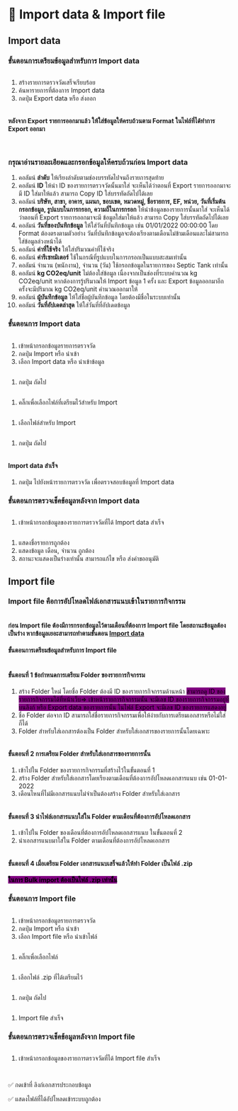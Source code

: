 # 🔀 Import data & Import file

## Import data

### ขั้นตอนการเตรียมข้อมูลสำหรับการ Import data

<figure><img src="../.gitbook/assets/image (1) (1) (1) (1) (1) (1) (2).png" alt=""><figcaption></figcaption></figure>

1. สร้างรายการตรวจวัดเสร็จเรียบร้อย
2. ค้นหารายการที่ต้องการ Import data
3. กดปุ่ม Export data หรือ ส่งออก



<figure><img src="../.gitbook/assets/Screenshot 2567-02-22 at 15.03.09.png" alt=""><figcaption></figcaption></figure>

#### หลังจาก Export รายการออกมาแล้ว ให้ใส่ข้อมูลให้ครบถ้วนตาม Format ในไฟล์ที่ได้ทำการ Export ออกมา

<figure><img src="../.gitbook/assets/image (3) (1) (1) (1) (2).png" alt=""><figcaption></figcaption></figure>

<figure><img src="../.gitbook/assets/image (4) (1) (1).png" alt=""><figcaption></figcaption></figure>

### **กรุณาอ่านรายละเอียดและกรอกข้อมูลให้ครบถ้วนก่อน Import data**

1. คอลัมน์ **ลำดับ** ให้เรียงลำดับตามช่องบรรทัดไปจนถึงรายการสุดท้าย
2. คอลัมน์ **ID** ให้นำ ID ของรายการตรวจวัดนั้นมาใส่ จะเห็นได้ว่าตอนที่ Export รายการออกมาจะมี ID ใส่มาให้แล้ว สามารถ Copy ID ใส่บรรทัดถัดไปได้เลย
3. คอลัมน์ **บริษัท, สาขา, อาคาร, แผนก, ขอบเขต, หมวดหมู่, ชื่อรายการ, EF, หน่วย, วันที่เริ่มต้นกรอกข้อมูล, รูปแบบในการกรอก, ความถี่ในการกรอก** ให้นำข้อมูลของรายการนั้นมาใส่ จะเห็นได้ว่าตอนที่ Export รายการออกมาจะมี ข้อมูลใส่มาให้แล้ว สามารถ Copy ใส่บรรทัดถัดไปได้เลย
4. คอลัมน์ **วันที่ของบันทึกข้อมูล** ให้ใส่วันที่บันทึกข้อมูล เช่น 01/01/2022 00:00:00 โดย Format ต้องตรงตามตัวอย่าง วันที่บันทึกข้อมูลจะต้องเรียงตามเดือนไม่ข้ามเดือนและไม่สามารถใส่ข้อมูลล่วงหน้าได้
5. คอลัมน์ **ค่าที่ใช้จริง** ให้ใส่ปริมาณค่าที่ใช้จริง
6. คอลัมน์ **ค่ารีเซทมิเตอร์** ใช้ในกรณีที่รูปแบบในการกรอกเป็นแบบสะสมเท่านั้น
7. คอลัมน์ จำนวน (พนักงาน), จำนวน (วัน) ใช้กรอกข้อมูลในรายการของ Septic Tank เท่านั้น
8. คอลัมน์ **kg CO2eq/unit** ไม่ต้องใส่ข้อมูล เนื่องจากเป็นช่องที่ระบบคำนวณ kg CO2eq/unit หากต้องการรู้ปริมาณให้ Import ข้อมูล 1 ครั้ง และ Export ข้อมูลออกมาอีกครั้งจะมีปริมาณ kg CO2eq/unit คำนวณออกมาให้
9. คอลัมน์ **ผู้บันทึกข้อมูล** ให้ใส่ชื่อผู้บันทึกข้อมูล โดยต้องมีชื่อในระบบเท่านั้น
10. คอลัมน์ **วันที่อัปเดตล่าสุด** ให้ใส่วันที่ที่อัปเดตข้อมูล



### ขั้นตอนการ Import data

<figure><img src="../.gitbook/assets/image (5) (1) (1).png" alt=""><figcaption></figcaption></figure>

1. เข้าหน้ากรอกข้อมูลรายการตรวจวัด
2. กดปุ่ม Import  หรือ นำเข้า
3. เลือก Import data หรือ นำเข้าข้อมูล



<figure><img src="../.gitbook/assets/image (6) (1).png" alt=""><figcaption></figcaption></figure>

1. กดปุ่ม ถัดไป



<figure><img src="../.gitbook/assets/image (7) (1).png" alt=""><figcaption></figcaption></figure>

1. คลิ๊กเพื่อเลือกไฟล์ที่เตรียมไว้สำหรับ Import



<figure><img src="../.gitbook/assets/image (8) (1).png" alt=""><figcaption></figcaption></figure>

1. เลือกไฟล์สำหรับ Import



<figure><img src="../.gitbook/assets/image (9).png" alt=""><figcaption></figcaption></figure>

1. กดปุ่ม ถัดไป



<figure><img src="../.gitbook/assets/image (10).png" alt=""><figcaption></figcaption></figure>

#### Import data สำเร็จ

1. กดปุ่ม ไปยังหน้ารายการตรวจวัด เพื่อตรวจสอบข้อมูลที่ Import data



### ขั้นตอนการตรวจเช็คข้อมูลหลังจาก Import data

<figure><img src="../.gitbook/assets/image (11).png" alt=""><figcaption></figcaption></figure>

1. เข้าหน้ากรอกข้อมูลของรายการตรวจวัดที่ได้ Import data สำเร็จ



<figure><img src="../.gitbook/assets/image (12).png" alt=""><figcaption></figcaption></figure>

1. แสดงชื่อรายการถูกต้อง
2. แสดงข้อมูล เดือน, จำนวน ถูกต้อง
3. สถานะจะแสดงเป็นร่างเท่านั้น สามารถแก้ไข หรือ ส่งคำขออนุมัติ



## Import file

### Import file คือการอัปโหลดไฟล์เอกสารแนบเข้าในรายการกิจกรรม

<figure><img src="../.gitbook/assets/image (1) (1) (1) (1) (1) (1) (2) (1).png" alt=""><figcaption></figcaption></figure>

#### ก่อน Import file ต้องมีการกรอกข้อมูลไว้ตามเดือนที่ต้องการ Import file โดยสถานะข้อมูลต้องเป็นร่าง หากข้อมูลเยอะสามารถทำตามขั้นตอน [Import data](import-and-export.md#import-data)

#### ขั้นตอนการเตรียมข้อมูลสำหรับการ Import file

<figure><img src="../.gitbook/assets/image (209).png" alt=""><figcaption></figcaption></figure>

#### ขั้นตอนที่ 1 ข้อกำหนดการเตรียม Folder ของรายการกิจกรรม

1. สร้าง Folder ใหม่ โดยชื่อ Folder ต้องมี ID ของรายการกิจกรรมด้านหน้า <mark style="background-color:purple;">สามารถดู ID ของรายการกิจกรรมได้ที่หน้าเว็บ=> เข้าหน้ารายการกิจกรรมนั้น จะมีเลข ID ของรายการกิจกรรมอยู่ที่บนลิงก์ หรือ Export data ของรายการนั้น ในไฟล์ Export จะมีเลข ID ของรายการแสดงอยู่</mark>
2. ชื่อ Folder ต่อจาก ID สามารถใส่ชื่อรายการกิจกรรมเพื่อให้ง่ายกับการเตรียมเอกสารหรือไม่ใส่ก็ได้
3. Folder สำหรับใส่เอกสารต้องเป็น Folder สำหรับใส่เอกสารของรายการนั้นโดยเฉพาะ



<figure><img src="../.gitbook/assets/image (212).png" alt=""><figcaption></figcaption></figure>

#### ขั้นตอนที่ 2 การเตรียม Folder สำหรับใส่เอกสารของรายการนั้น

1. เข้าไปใน Folder ของรายการกิจกรรมที่สร้างไว้ในขั้นตอนที่ 1
2. สร้าง Folder สำหรับใส่เอกสารโดยเรียงตามเดือนที่ต้องการอัปโหลดเอกสารแนบ เช่น 01-01-2022
3. เดือนไหนที่ไม่มีเอกสารแนบไม่จำเป็นต้องสร้าง Folder สำหรับใส่เอกสาร



<figure><img src="../.gitbook/assets/image (213).png" alt=""><figcaption></figcaption></figure>

#### ขั้นตอนที่ 3 นำไฟล์เอกสารแนบใส่ใน Folder ตามเดือนที่ต้องการอัปโหลดเอกสาร

1. เข้าไปใน Folder ของเดือนที่ต้องการอัปโหลดเอกสารแนบ ในขั้นตอนที่ 2
2. นำเอกสารแนบมาใส่ใน Folder ตามเดือนที่ต้องการอัปโหลดเอกสาร



<figure><img src="../.gitbook/assets/image (214).png" alt=""><figcaption></figcaption></figure>

#### ขั้นตอนที่ 4 เมื่อเตรียม Folder เอกสารแนบเสร็จแล้วให้ทำ Folder เป็นไฟล์ .zip

#### <mark style="background-color:purple;">ในการ Bulk import ต้องเป็นไฟล์ .zip เท่านั้น</mark>



### ขั้นตอนการ Import file

<figure><img src="../.gitbook/assets/image (17).png" alt=""><figcaption></figcaption></figure>

1. เข้าหน้ากรอกข้อมูลรายการตรวจวัด
2. กดปุ่ม Import หรือ นำเข้า
3. เลือก Import file หรือ นำเข้าไฟล์



<figure><img src="../.gitbook/assets/image (18).png" alt=""><figcaption></figcaption></figure>

1. คลิ๊กเพื่อเลือกไฟล์



<figure><img src="../.gitbook/assets/image (19).png" alt=""><figcaption></figcaption></figure>

1. เลือกไฟล์ .zip ที่ได้เตรียมไว้



<figure><img src="../.gitbook/assets/image (20).png" alt=""><figcaption></figcaption></figure>

1. กดปุ่ม ถัดไป



<figure><img src="../.gitbook/assets/image (21).png" alt=""><figcaption></figcaption></figure>

1. Import file สำเร็จ



### ขั้นตอนการตรวจเช็คข้อมูลหลังจาก Import file

<figure><img src="../.gitbook/assets/image (22).png" alt=""><figcaption></figcaption></figure>

1. เข้าหน้ากรอกข้อมูลของรายการตรวจวัดที่ได้ Import file สำเร็จ



<figure><img src="../.gitbook/assets/image (23).png" alt=""><figcaption></figcaption></figure>

<figure><img src="../.gitbook/assets/Screenshot 2567-02-27 at 14.15.00.png" alt=""><figcaption></figcaption></figure>

✅ กดเข้าที่ ลิงก์เอกสารประกอบข้อมูล

✅ แสดงไฟล์ที่ได้อัปโหลดเข้าระบบถูกต้อง
